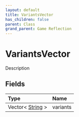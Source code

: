 ```yaml
---
layout: default
title: VariantsVector
has_children: false
parent: Class
grand_parent: Game Reflection
---
```

# VariantsVector
Description 

## Fields

| Type | Name |
|:----------|:--------------|
| Vector< [String](/riftbreaker-wiki/docs/game-reflection/components/string/) > | variants |


